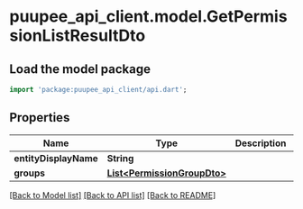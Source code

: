 # puupee_api_client.model.GetPermissionListResultDto

## Load the model package
```dart
import 'package:puupee_api_client/api.dart';
```

## Properties
Name | Type | Description | Notes
------------ | ------------- | ------------- | -------------
**entityDisplayName** | **String** |  | [optional] 
**groups** | [**List&lt;PermissionGroupDto&gt;**](PermissionGroupDto.md) |  | [optional] 

[[Back to Model list]](../README.md#documentation-for-models) [[Back to API list]](../README.md#documentation-for-api-endpoints) [[Back to README]](../README.md)


